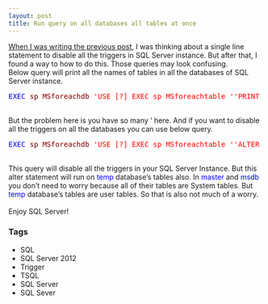 ```yaml
---
layout: post
title: Run query on all databases all tables at once
---
```


<div dir="ltr" style="text-align: left;" trbidi="on"><a href="http://www.dedunu.info/2013/04/how-to-run-query-on-all-tables.html" target="_blank">When I was writing the previous post</a>, I was thinking about a single line statement to disable all the triggers in SQL Server instance. But after that, I found a way to how to do this. Those queries may look confusing.<br />Below query will print all the names of tables in all the databases of SQL Server instance.<br /><pre class="code"><span style="color: blue;">EXEC </span><span style="color: maroon;">sp_MSforeachdb </span><span style="color: red;">'USE [?] EXEC sp_MSforeachtable ''PRINT ''''/'''''',N''/'' '</span></pre><br />But the problem here is you have so many ‘ here. And if you want to disable all the triggers on all the databases you can use below query.<br /><pre class="code"><span style="color: blue;">EXEC </span><span style="color: maroon;">sp_MSforeachdb </span><span style="color: red;">'USE [?] EXEC sp_MSforeachtable ''ALTER TABLE / DISABLE TRIGGER ALL'',N''/'' '</span></pre><br />This query will disable all the triggers in your SQL Server Instance. But this alter statement will run on <span style="color: blue;">temp</span> database’s tables also. In <span style="color: blue;">master</span> and <span style="color: blue;">msdb</span> you don’t need to worry because all of their tables are System tables. But <span style="color: blue;">temp</span> database’s tables are user tables. So that is also not much of a worry.<br /><br />Enjoy SQL Server!</div>

### Tags

- SQL
- SQL Server 2012
- Trigger
- TSQL
- SQL Server
- SQL Sever
